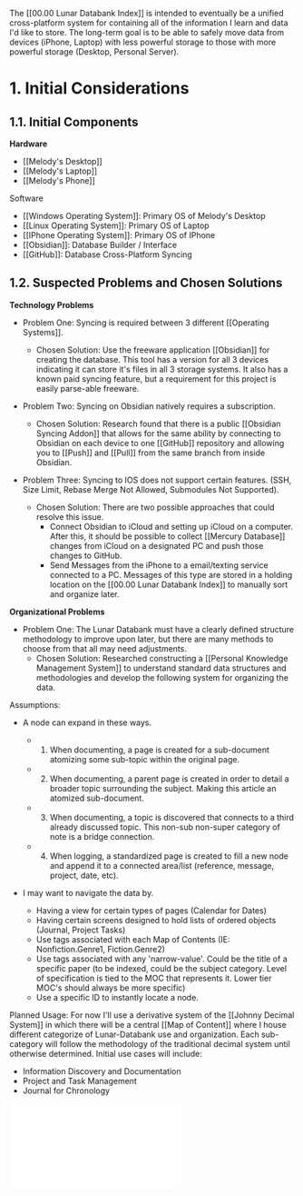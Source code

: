 The [[00.00 Lunar Databank Index]] is intended to eventually be a unified cross-platform system for containing all of the information I learn and data I'd like to store. The long-term goal is to be able to safely move data from devices (iPhone, Laptop) with less powerful storage to those with more powerful storage (Desktop, Personal Server).

# 1. Initial Considerations

## 1.1. Initial Components
**Hardware**
- [[Melody's Desktop]]
- [[Melody's Laptop]]
- [[Melody's Phone]]

Software
- [[Windows Operating System]]: Primary OS of Melody's Desktop
- [[Linux Operating System]]: Primary OS of Laptop
- [[IPhone Operating System]]: Primary OS of IPhone
- [[Obsidian]]: Database Builder / Interface
- [[GitHub]]: Database Cross-Platform Syncing

## 1.2. Suspected Problems and Chosen Solutions
**Technology Problems**
- Problem One: Syncing is required between 3 different [[Operating Systems]].
	- Chosen Solution: Use the freeware application [[Obsidian]] for creating the database. This tool has a version for all 3 devices indicating it can store it's files in all 3 storage systems.  It also has a known paid syncing feature, but a requirement for this project is easily parse-able freeware. 

- Problem Two: Syncing on Obsidian natively requires a subscription.
	- Chosen Solution: Research found that there is a public [[Obsidian Syncing Addon]] that allows for the same ability by connecting to Obsidian on each device to one [[GitHub]] repository and allowing you to [[Push]] and [[Pull]] from the same branch from inside Obsidian.

- Problem Three: Syncing to IOS does not support certain features. (SSH, Size Limit, Rebase Merge Not Allowed, Submodules Not Supported).
	- Chosen Solution: There are two possible approaches that could resolve this issue. 
		- Connect Obsidian to iCloud and setting up iCloud on a computer. After this, it should be possible to collect [[Mercury Database]] changes from iCloud on a designated PC and push those changes to GitHub.
		- Send Messages from the iPhone to a email/texting service connected to a PC. Messages of this type are stored in a holding location on the [[00.00 Lunar Databank Index]] to manually sort and organize later.

**Organizational Problems**
- Problem One: The Lunar Databank must have a clearly defined structure methodology to improve upon later, but there are many methods to choose from that all may need adjustments.
	- Chosen Solution: Researched constructing a [[Personal Knowledge Management System]] to understand standard data structures and methodologies and develop the following system for organizing the data.


Assumptions: 
- A node can expand in these ways.
	- 1. When documenting, a page is created for a sub-document atomizing some sub-topic within the original page.
	- 2. When documenting, a parent page is created in order to detail a broader topic surrounding the subject. Making this article an atomized sub-document.
	- 3. When documenting, a topic is discovered that connects to a third already discussed topic. This non-sub non-super category of note is a bridge connection.
	- 4. When logging, a standardized page is created to fill a new node and append it to a connected area/list (reference, message, project, date, etc).

- I may want to navigate the data by.
	- Having a view for certain types of pages (Calendar for Dates)
	- Having certain screens designed to hold lists of ordered objects (Journal, Project Tasks)
	- Use tags associated with each Map of Contents (IE: Nonfiction.Genre1, Fiction.Genre2)
	- Use tags associated with any 'narrow-value'. Could be the title of a specific paper (to be indexed, could be the subject category. Level of specification is tied to the MOC that represents it. Lower tier MOC's should always be more specific)
	- Use a specific ID to instantly locate a node.

Planned Usage:
For now I'll use a derivative system of the [[Johnny Decimal System]] in which there will be a central [[Map of Content]] where I house different categorize of Lunar-Databank use and organization. Each sub-category will follow the methodology of the traditional decimal system until otherwise determined. Initial use cases will include:
- Information Discovery and Documentation
- Project and Task Management
- Journal for Chronology

![InitialLunarDatabaseFileOrganization.excalidraw|width:100px](InitialLunarDatabaseFileOrganization.excalidraw.md)